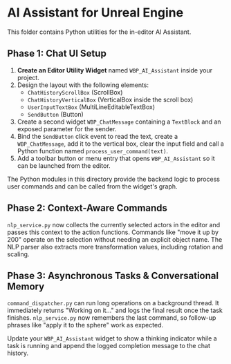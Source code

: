 # AI Assistant for Unreal Engine

This folder contains Python utilities for the in-editor AI Assistant.

## Phase 1: Chat UI Setup

1. **Create an Editor Utility Widget** named `WBP_AI_Assistant` inside your project.
2. Design the layout with the following elements:
   - `ChatHistoryScrollBox` (ScrollBox)
   - `ChatHistoryVerticalBox` (VerticalBox inside the scroll box)
   - `UserInputTextBox` (MultiLineEditableTextBox)
   - `SendButton` (Button)
3. Create a second widget `WBP_ChatMessage` containing a `TextBlock` and an exposed parameter for the sender.
4. Bind the `SendButton` click event to read the text, create a `WBP_ChatMessage`, add it to the vertical box, clear the input field and call a Python function named `process_user_command(text)`.
5. Add a toolbar button or menu entry that opens `WBP_AI_Assistant` so it can be launched from the editor.

The Python modules in this directory provide the backend logic to process user commands and can be called from the widget's graph.

## Phase 2: Context-Aware Commands

`nlp_service.py` now collects the currently selected actors in the editor and passes
this context to the action functions. Commands like "move it up by 200" operate
on the selection without needing an explicit object name. The NLP parser also
extracts more transformation values, including rotation and scaling.

## Phase 3: Asynchronous Tasks & Conversational Memory

`command_dispatcher.py` can run long operations on a background thread. It
immediately returns "Working on it..." and logs the final result once the task
finishes. `nlp_service.py` now remembers the last command, so follow-up phrases
like "apply it to the sphere" work as expected.

Update your `WBP_AI_Assistant` widget to show a thinking indicator while a task
is running and append the logged completion message to the chat history.
